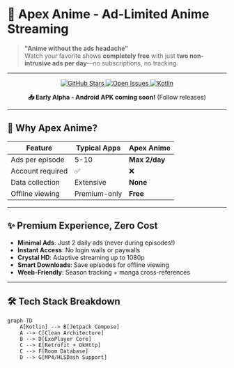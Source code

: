 # 🎌 Apex Anime - Ad-Limited Anime Streaming

> **"Anime without the ads headache"**  
> Watch your favorite shows **completely free** with just **two non-intrusive ads per day**—no subscriptions, no tracking.

---

<p align="center">
  <a href="https://github.com/Aaryanbanskota/anime-app/stargazers">
    <img src="https://img.shields.io/github/stars/Aaryanbanskota/anime-app?style=for-the-badge&logo=github&color=yellow" alt="GitHub Stars">
  </a>
  <a href="https://github.com/Aaryanbanskota/anime-app/issues">
    <img src="https://img.shields.io/github/issues/Aaryanbanskota/anime-app?style=for-the-badge&logo=git" alt="Open Issues">
  </a>
  <a href="https://kotlinlang.org">
    <img src="https://img.shields.io/badge/100%25-Kotlin-purple?style=for-the-badge&logo=kotlin" alt="Kotlin">
  </a>
</p>

<p align="center">
  <strong>📥 Early Alpha - Android APK coming soon!</strong> (Follow releases)
</p>

---

## 🍿 Why Apex Anime?

| Feature          | Typical Apps | Apex Anime |
|------------------|--------------|------------|
| Ads per episode  | 5-10         | **Max 2/day** |
| Account required | ✅           | ❌          |
| Data collection  | Extensive    | **None**   |
| Offline viewing  | Premium-only | **Free**   |

---

## ✨ Premium Experience, Zero Cost

- **Minimal Ads**: Just 2 daily ads (never during episodes!)
- **Instant Access**: No login walls or paywalls
- **Crystal HD**: Adaptive streaming up to 1080p
- **Smart Downloads**: Save episodes for offline viewing
- **Weeb-Friendly**: Season tracking + manga cross-references

---

## 🛠 Tech Stack Breakdown

```mermaid
graph TD
    A[Kotlin] --> B[Jetpack Compose]
    A --> C[Clean Architecture]
    B --> D[ExoPlayer Core]
    C --> E[Retrofit + OkHttp]
    C --> F[Room Database]
    D --> G[MP4/HLSDash Support]

